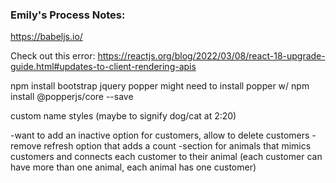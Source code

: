 ### Emily's Process Notes:

https://babeljs.io/

Check out this error: https://reactjs.org/blog/2022/03/08/react-18-upgrade-guide.html#updates-to-client-rendering-apis

<!-- CSS only -->
<link href="https://cdn.jsdelivr.net/npm/bootstrap@5.2.2/dist/css/bootstrap.min.css" rel="stylesheet" integrity="sha384-Zenh87qX5JnK2Jl0vWa8Ck2rdkQ2Bzep5IDxbcnCeuOxjzrPF/et3URy9Bv1WTRi" crossorigin="anonymous">

npm install bootstrap jquery popper
might need to install popper w/ npm install @popperjs/core --save

custom name styles (maybe to signify dog/cat at 2:20)

-want to add an inactive option for customers, allow to delete customers
-remove refresh option that adds a count
-section for animals that mimics customers and connects each customer to their animal (each customer can have more than one animal, each animal has one customer)

